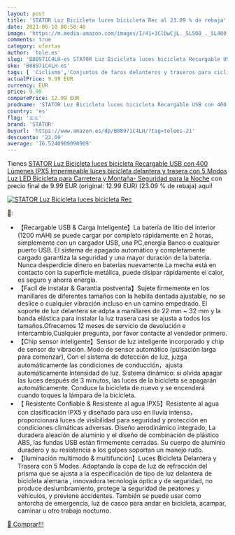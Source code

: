 ```yaml
---
layout: post
title: 'STATOR Luz Bicicleta luces bicicleta Rec al 23.09 % de rebaja'
date: 2021-06-10 08:50:48
image: 'https://m.media-amazon.com/images/I/41+3ClDwCjL._SL500_._SL400_.jpg'
comments: true
category: ofertas
author: 'tole.es'
slug: 'B08971C4LH-es STATOR Luz Bicicleta luces bicicleta Recargable USB con...'
sku: 'B08971C4LH-es'
tags: [ 'Ciclismo','Conjuntos de faros delanteros y traseros para ciclismo','Deportes y aire libre','Luces y reflectores de ciclismo','Ropa y equipo para deportes','bicicleta','stator', ]
actualPrice: 9.99 EUR
currency: EUR
price: 9.99
comparePrice: 12.99 EUR
prodname: 'STATOR Luz Bicicleta luces bicicleta Recargable USB con 400 Lúmenes IPX5 Impermeable luces bicicleta delantera y trasera con 5 Modos Luz LED Bicicleta para Carretera y Montaña- Seguridad para la Noche'
country: 'es'
flag: '🇪🇸'
brand: 'STATOR'
buyurl: 'https://www.amazon.es/dp/B08971C4LH/?tag=tolees-21'
descuento: '23.09'
average: '16.5240909090909'
---
```


Tienes [STATOR Luz Bicicleta luces bicicleta Recargable USB con 400 Lúmenes IPX5 Impermeable luces bicicleta delantera y trasera con 5 Modos Luz LED Bicicleta para Carretera y Montaña- Seguridad para la Noche](https://www.amazon.es/dp/B08971C4LH/?tag=tolees-21) con precio final de  9.99 EUR (original: 12.99 EUR) (23.09 %  de rebaja) aqui!

[![STATOR Luz Bicicleta luces bicicleta Rec](https://m.media-amazon.com/images/I/41+3ClDwCjL._SL500_._SL400_.jpg)](https://www.amazon.es/dp/B08971C4LH/?tag=tolees-21)

🔎:

- 【Recargable USB & Carga Inteligente】La batería de litio del interior (1200 mAH) se puede cargar por completo rápidamente en 2 horas, simplemente con un cargador USB, una PC,energía Banco o cualquier puerto USB. El sistema de apagado automático y completamente cargado garantiza la seguridad y una mayor duración de la batería. Nunca desperdicie dinero en baterías nuevamente.La mecha está en contacto con la superficie metálica, puede disipar rápidamente el calor, es seguro y ahorra energía.
- 【Facíl de instalar & Garantía postventa】Sujete firmemente en los manillares de diferentes tamaños con la hebilla dentada ajustable, no se deslice o cualquier vibración incluso en un camino empedrado. El soporte de luz delantera se adpta a manillares de 22 mm ~ 32 mm y la banda elástica para instalar la luz trasera casi se ajusta a todos los tamaños.Ofrecemos 12 meses de servicio de devolución e intercambio,Cualquier pregunta, por favor contacte al vendedor primero.
- 【Chip sensor inteligente】Sensor de luz inteligente incorporado y chip de sensor de vibración. Modo de sensor automático (pulsación larga para comenzar), Con el sistema de detección de luz, juzga automáticamente las condiciones de conducción，ajusta automáticamente Intensidad de luz. Sistema dinámico: si olvida apagar las luces después de 3 minutos, las luces de la bicicleta se apagarán automáticamente. Conduce la bicicleta de nuevo y se encenderá cuando toques la lámpara de la bicicleta.
- 【 Resistente Confiable & Resistente al agua IPX5】Resistente al agua con clasificación IPX5 y diseñado para uso en lluvia intensa，proporcionará luces de visibilidad para seguridad y protección en condiciones climáticas adversas. Diseño aerodinámico integrado, La duradera aleación de aluminio y el diseño de combinación de plástico ABS, las fundas USB están firmemente cerradas. Su cuerpo de aluminio duradero y su resistencia a los golpes soportan un manejo rudo.
- 【Iluminación multimodo & multifunción】Luces Bicicleta Delantera y Trasera con 5 Modes. Adoptando la copa de luz de refracción del prisma que se ajusta a la especificación de tipo de luz delantera de bicicleta alemana , innovadora tecnología óptica y de seguridad, no produce deslumbramiento, protege la seguridad de peatones y vehículos, y previene accidentes. También se puede usar como antorcha de emergencia, luz de casco para andar en bicicleta, acampar, caminar u otro trabajo nocturno.

[🛒 Comprar!!!](https://www.amazon.es/dp/B08971C4LH/?tag=tolees-21)
